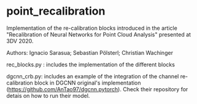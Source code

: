 # point_recalibration

Implementation of the re-calibration blocks introduced in the article 
"Recalibration of Neural Networks for Point Cloud Analysis" presented at 3DV 2020.

Authors: Ignacio Sarasua; Sebastian Pölsterl; Christian Wachinger

rec_blocks.py : includes the implementation of the different blocks

dgcnn_crb.py: includes an example of the integration of the channel re-calibration block in DGCNN original's implementation (https://github.com/AnTao97/dgcnn.pytorch). Check their repository for detais on how to run their model.
